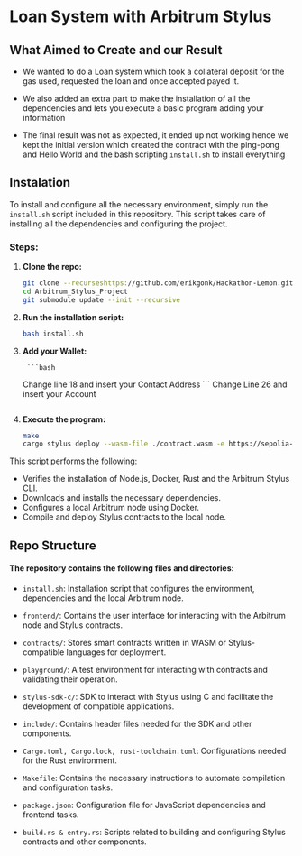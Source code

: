 # Loan System with Arbitrum Stylus

## What Aimed to Create and our Result
- We wanted to do a Loan system which took a collateral deposit for the gas used, requested the loan and once accepted payed it.
- We also added an extra part to make the installation of all the dependencies and lets you execute a basic program adding your information

- The final result was not as expected, it ended up not working hence we kept the initial version which created the contract with the ping-pong and Hello World and the bash scripting `install.sh` to install everything 

## Instalation

To install and configure all the necessary environment, simply run the `install.sh` script included in this repository. This script takes care of installing all the dependencies and configuring the project.

### Steps:

1. **Clone the repo:**

    ```bash
    git clone --recurseshttps://github.com/erikgonk/Hackathon-Lemon.git Arbitrum_Stylus_Project
    cd Arbitrum_Stylus_Project
    git submodule update --init --recursive
    ```

2. **Run the installation script:**

    ```bash
    bash install.sh
    ```

3. **Add your Wallet:**
   
        ```bash
   Change line 18 and insert your Contact Address ```
   Change Line 26 and insert your Account
      ```
   
5. **Execute the program:**
    ```bash
    make
    cargo stylus deploy --wasm-file ./contract.wasm -e https://sepolia-rollup.arbitrum.io/rpc --cargo-stylus-version 0.5.3 --private-key INSERT_YOUR_PRIVATE_KEY
    ```

This script performs the following:
- Verifies the installation of Node.js, Docker, Rust and the Arbitrum Stylus CLI.
- Downloads and installs the necessary dependencies.
- Configures a local Arbitrum node using Docker.
- Compile and deploy Stylus contracts to the local node.

## Repo Structure

#### The repository contains the following files and directories:

- `install.sh`: Installation script that configures the environment, dependencies and the local Arbitrum node.

- `frontend/`: Contains the user interface for interacting with the Arbitrum node and Stylus contracts.

- `contracts/`: Stores smart contracts written in WASM or Stylus-compatible languages for deployment.

- `playground/`: A test environment for interacting with contracts and validating their operation.

- `stylus-sdk-c/`: SDK to interact with Stylus using C and facilitate the development of compatible applications.

- `include/`: Contains header files needed for the SDK and other components.

- `Cargo.toml, Cargo.lock, rust-toolchain.toml`: Configurations needed for the Rust environment.

- `Makefile`: Contains the necessary instructions to automate compilation and configuration tasks.

- `package.json`: Configuration file for JavaScript dependencies and frontend tasks.

- `build.rs & entry.rs`: Scripts related to building and configuring Stylus contracts and other components.
